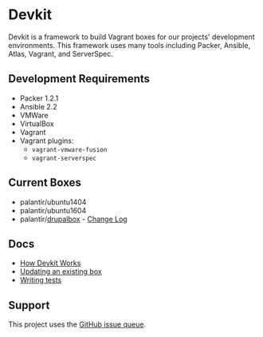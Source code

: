 # Devkit

Devkit is a framework to build Vagrant boxes for our projects' development environments. This framework uses many tools including Packer, Ansible, Atlas, Vagrant, and ServerSpec.

## Development Requirements

- Packer 1.2.1
- Ansible 2.2
- VMWare
- VirtualBox
- Vagrant
- Vagrant plugins:
  - `vagrant-vmware-fusion`
  - `vagrant-serverspec`

## Current Boxes

- palantir/ubuntu1404
- palantir/ubuntu1604
- palantir/[drupalbox](drupalbox) - [Change Log](drupalbox/CHANGELOG-0.0.md)

## Docs

- [How Devkit Works](docs/How-Devkit-Works.md)
- [Updating an existing box](docs/Updating-Existing-Box.md)
- [Writing tests](docs/Writing-Tests.md)

## Support

This project uses the [GitHub issue queue](https://github.com/palantirnet/devkit/issues).
